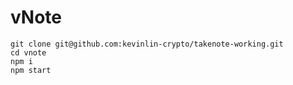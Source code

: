 # vNote

```
git clone git@github.com:kevinlin-crypto/takenote-working.git
cd vnote
npm i
npm start
```
